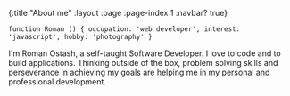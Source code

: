 {:title "About me"
:layout :page
:page-index 1
:navbar? true}

```function Roman () { occupation: 'web developer', interest: 'javascript', hobby: 'photography' }```

I'm Roman Ostash, a self-taught Software Developer. I love to code and to build applications.
Thinking outside of the box, problem solving skills and perseverance in achieving my goals are helping me in my personal and professional development.
